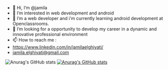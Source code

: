 - 👋 Hi, I’m @jamila
- 👀 I’m interested in  web development and android
- 🌱 I’m a web developer and i'm currently learning android development at Openclassrooms.
- 💞️ I’m looking for a opportunity  to develop my career in a dynamic and innovative professional environment
- 📫 How to reach me :
-  https://www.linkedin.com/in/jamilaelghiyati/ 
- jamila.elghiyati@gmail.com

<!---
jamysoft/jamysoft is a ✨ special ✨ repository because its `README.md` (this file) appears on your GitHub profile.
You can click the Preview link to take a look at your changes.
--->

![Anurag's GitHub stats](https://github-readme-stats.vercel.app/api?username=anuraghazra&show_icons=true&theme=transparent)
[![Anurag's GitHub stats](https://github-readme-stats.vercel.app/api?username=jamysoft)](https://github.com/anuraghazra/github-readme-stats)

